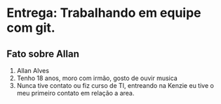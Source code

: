 # Entrega: Trabalhando em equipe com git.

## Fato sobre Allan

1. Allan Alves
2. Tenho 18 anos, moro com irmão, gosto de ouvir musica
3. Nunca tive contato ou fiz curso de TI, entreando na Kenzie eu tive o meu primeiro contato em relação a area.
